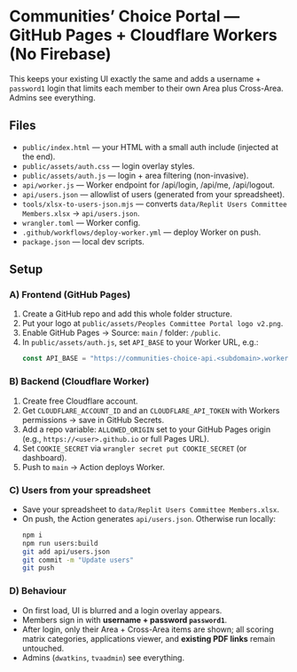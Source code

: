 # Communities’ Choice Portal — GitHub Pages + Cloudflare Workers (No Firebase)
 
This keeps your existing UI exactly the same and adds a username + `password1` login that limits each member to their own Area plus Cross-Area. Admins see  everything.

## Files
- `public/index.html` — your HTML with a small auth include (injected at the end).
- `public/assets/auth.css` — login overlay styles.
- `public/assets/auth.js` — login + area filtering (non-invasive).
- `api/worker.js` — Worker endpoint for /api/login, /api/me, /api/logout.
- `api/users.json` — allowlist of users (generated from your spreadsheet).
- `tools/xlsx-to-users-json.mjs` — converts `data/Replit Users Committee Members.xlsx` → `api/users.json`.
- `wrangler.toml` — Worker config.
- `.github/workflows/deploy-worker.yml` — deploy Worker on push.
- `package.json` — local dev scripts.

## Setup

### A) Frontend (GitHub Pages)
1. Create a GitHub repo and add this whole folder structure.
2. Put your logo at `public/assets/Peoples Committee Portal logo v2.png`.
3. Enable GitHub Pages → Source: `main` / folder: `/public`.
4. In `public/assets/auth.js`, set `API_BASE` to your Worker URL, e.g.:
   ```js
   const API_BASE = "https://communities-choice-api.<subdomain>.workers.dev";
   ```

### B) Backend (Cloudflare Worker)
1. Create free Cloudflare account.
2. Get `CLOUDFLARE_ACCOUNT_ID` and an `CLOUDFLARE_API_TOKEN` with Workers permissions → save in GitHub Secrets.
3. Add a repo variable: `ALLOWED_ORIGIN` set to your GitHub Pages origin (e.g., `https://<user>.github.io` or full Pages URL).
4. Set `COOKIE_SECRET` via `wrangler secret put COOKIE_SECRET` (or dashboard).
5. Push to `main` → Action deploys Worker.

### C) Users from your spreadsheet
- Save your spreadsheet to `data/Replit Users Committee Members.xlsx`.
- On push, the Action generates `api/users.json`. Otherwise run locally:
  ```bash
  npm i
  npm run users:build
  git add api/users.json
  git commit -m "Update users"
  git push
  ```

### D) Behaviour
- On first load, UI is blurred and a login overlay appears.
- Members sign in with **username + password `password1`**.
- After login, only their Area + Cross-Area items are shown; all scoring matrix categories, applications viewer, and **existing PDF links** remain untouched.
- Admins (`dwatkins`, `tvaadmin`) see everything.
